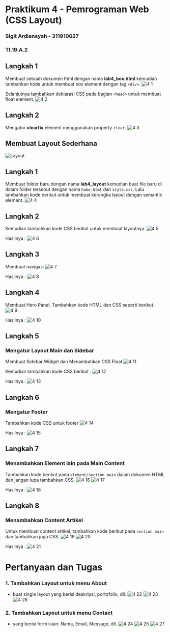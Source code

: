 # Praktikum 4 - Pemrograman Web (CSS Layout)

### Sigit Ardiansyah - 311910627

### TI.19.A.2

## Langkah 1
Membuat sebuah dokumen html dengan nama <b>lab4_box.html</b> kemudian tambahkan kode untuk membuat box element dengan tag `<div>`.
![4 1](https://user-images.githubusercontent.com/56240134/115240137-a81ba280-a149-11eb-84a7-d749e00c83ba.png)

Selanjutnya tambahkan deklarasi CSS pada bagian `<head>` untuk membuat float element.
![4 2](https://user-images.githubusercontent.com/56240134/115240147-a9e56600-a149-11eb-8f72-b9c96253f8cb.png)

## Langkah 2
Mengatur <b>clearfix</b> element menggunakan property `clear`.
![4 3](https://user-images.githubusercontent.com/56240134/115240152-ab169300-a149-11eb-9f79-eac3185edb4d.png)

## Membuat Layout Sederhana
![Layout](https://user-images.githubusercontent.com/56240078/115170095-01ec8000-a0ea-11eb-9077-68ea23084067.jpg)

## Langkah 1
Membuat folder baru dengan nama <b>lab4_layout</b> kemudian buat file baru di dalam folder tersebut dengan nama `home.html` dan `style.css`.
Lalu tambahkan kode berikut untuk membuat kerangka layout dengan semantic element.
![4 4](https://user-images.githubusercontent.com/56240134/115240157-ac47c000-a149-11eb-9287-18e9a0a243f7.png)

## Langkah 2
Kemudian tambahkan kode CSS berikut untuk membuat layoutnya.
![4 5](https://user-images.githubusercontent.com/56240134/115240165-ace05680-a149-11eb-98c9-a3da1d657f38.png)

Hasilnya : 
![4 6](https://user-images.githubusercontent.com/56240134/115240169-ae118380-a149-11eb-9c2e-07332aaabb4b.png)

## Langkah 3
Membuat navigasi
![4 7](https://user-images.githubusercontent.com/56240134/115240179-afdb4700-a149-11eb-8c0c-3b9bb5a77d5c.png)

Hasilnya : 
![4 8](https://user-images.githubusercontent.com/56240134/115240185-b10c7400-a149-11eb-93b3-6bb0043b5afb.png)

## Langkah 4
Membuat Hero Panel, Tambahkan kode HTML dan CSS seperti berikut.
![4 9](https://user-images.githubusercontent.com/56240134/115240191-b1a50a80-a149-11eb-8cc4-bf11ed037623.png)

Hasilnya : 
![4 10](https://user-images.githubusercontent.com/56240134/115240202-b2d63780-a149-11eb-8fac-2fc32458d974.png)

## Langkah 5
### Mengatur Layout Main dan Sidebar
Membuat Sidebar Widget dan Menambahkan CSS Float
![4 11](https://user-images.githubusercontent.com/56240134/115240204-b36ece00-a149-11eb-9387-ba5ac48e1813.png)

Kemudian tambahkan kode CSS berikut : 
![4 12](https://user-images.githubusercontent.com/56240134/115240208-b49ffb00-a149-11eb-8148-86c1d080beb4.png)

Hasilnya : 
![4 13](https://user-images.githubusercontent.com/56240134/115240217-b79aeb80-a149-11eb-9657-1269d958c482.png)

## Langkah 6
### Mengatur Footer
Tambahkan kode CSS untuk footer
![4 14](https://user-images.githubusercontent.com/56240134/115240223-b8338200-a149-11eb-93a4-a47cd7d033a6.png)

Hasilnya : 
![4 15](https://user-images.githubusercontent.com/56240134/115240229-b8cc1880-a149-11eb-900f-a2de893246f6.png)

## Langkah 7
### Menambahkan Element lain pada Main Content
Tambahkan kode berikut pada `element/section main` dalam dokumen HTML dan jangan lupa tambahkan CSS.
![4 16](https://user-images.githubusercontent.com/56240134/115240231-b964af00-a149-11eb-96d3-8ed8f30b2d05.png)
![4 17](https://user-images.githubusercontent.com/56240134/115240233-ba95dc00-a149-11eb-93bf-168c52b5605d.png)

Hasilnya : 
![4 18](https://user-images.githubusercontent.com/56240134/115240237-bbc70900-a149-11eb-8c1e-16c225aa4733.png)

## Langkah 8
### Menambahkan Content Artikel
Untuk membuat content artikel, tambahkan kode berikut pada `section main` dan tambahkan juga CSS.
![4 19](https://user-images.githubusercontent.com/56240134/115240241-bcf83600-a149-11eb-92f6-a5eead60efe5.png)
![4 20](https://user-images.githubusercontent.com/56240134/115240248-be296300-a149-11eb-83cd-a67768d1b8ac.png)

Hasilnya : 
![4 21](https://user-images.githubusercontent.com/56240134/115240256-bff32680-a149-11eb-8fb5-5398bb0819d9.png)

# Pertanyaan dan Tugas
### 1. Tambahkan Layout untuk menu About
- buat single layout yang berisi deskripsi, portofolio, dll.
![4 22](https://user-images.githubusercontent.com/56240134/115290684-09f5ff80-a17e-11eb-9c47-41e1ebb2a9cd.png)
![4 23](https://user-images.githubusercontent.com/56240134/115290689-0b272c80-a17e-11eb-986c-42f0364ad2e9.png)
![4 26](https://user-images.githubusercontent.com/56240134/115290695-0cf0f000-a17e-11eb-855c-f3f57ea89eb9.png)

### 2. Tambahkan Layout untuk menu Contact
- yang berisi form isian: Nama, Email, Message, dll.
![4 24](https://user-images.githubusercontent.com/56240134/115290691-0bbfc300-a17e-11eb-8f92-c394b5068314.png)
![4 25](https://user-images.githubusercontent.com/56240134/115290692-0c585980-a17e-11eb-95b1-b76299c0aca5.png)
![4 27](https://user-images.githubusercontent.com/56240134/115290698-0e221d00-a17e-11eb-8008-c09a1e72deac.png)
